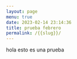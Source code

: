 ```yaml
---
layout: page
menu: true
date: 2023-02-14 23:14:36
title: prueba febrero
permalink: /{{slug}}/
---
```

h﻿ola esto es una prueba
